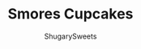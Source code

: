 ---
layout: ../../layouts/MarkdownPostLayout.astro
title: Smores Cupcakes
author: ShugarySweets
pubDate: 2019-04-05
description: "Smores Cupcakes: rich, fudgy chocolate cupcakes with chocolate ganache, marshmallow frosting and graham cracker crumbs for the perfect indoor smores treat!"
image_url: https://www.shugarysweets.com/wp-content/uploads/2019/04/smores-cupcakes-facebook-1.jpg
tags: ["Cupcake","American"]
calories: 293
protein: 3
carbohydrates: 42
fats: 13
fiber: 1
ingredients: ["FOR THE CUPCAKES:","4 ounce bittersweet chocolate squares, chopped","⅔ cup unsweetened cocoa powder","1 ½ cups hot brewed coffee","1 ¾ cup granulated sugar","1 ½ cup all-purpose flour","1 teaspoon kosher salt","1 teaspoon baking soda","1 teaspoon baking powder","1 teaspoon vanilla extract","3 large eggs","½ cup vegetable oil","¼ cup buttermilk","FOR THE GANACHE:","1/2 cup milk chocolate morsels","1/3 cup heavy cream","FOR THE FROSTING:","1/2 cup unsalted butter, softened","7 ounce Fluff (marshmallow cream)","4 cups powdered sugar","3 Tablespoons heavy cream","GARNISH:","2 whole graham crackers, crushed","1/2 bar Ghirardelli bittersweet chocolate, chopped"]
serves: 24
time: "50 minutes"
prepTime: "30 minutes"
instructions: ["Preheat oven to 350 degree F. Prepare cupcake tin with cupcake liners. Set aside.","In a large mixing bowl, add chopped chocolate and cocoa powder. Pour hot coffee over both, then stir until chocolate is melted.","Add sugar, flour, kosher salt, baking soda and baking powder. Add in vanilla extract, eggs, vegetable oil, and buttermilk. Beat for about 4 minutes, scraping down the sides of the mixing bowl several times (and the bottom too to make sure the chocolate doesn't settle).","The batter will be thin, that's okay! Using a large cookie scoop, spoon batter into prepared cupcake tins, about ⅔ full. Bake for 18-20 minutes, until a toothpick in the center comes out clean, or the cupcake springs back from a touch of your finger. Remove and cool completely on wire rack.","For ganache, melt chocolate with cream in double boiler until smooth. Spoon ganache over cooled cupcakes, sprinkle immediately with crushed graham crackers. Set aside.","To make frosting, beat butter with marshmallow cream, powdered sugar and heavy cream for 3-5 minutes, until fluffy. Add more heavy cream if necessary to get desired consistency. To frost cupcakes, fill decorator bag and pipe onto cupcakes. Sprinkle immediately with chopped chocolate. ENJOY!"]
nutrition: ["293 calories","42 grams carbohydrates","46 milligrams cholesterol","13 grams fat","1 grams fiber","3 grams protein","8 grams saturated fat","192 milligrams sodium","33 grams sugar","0 grams trans fat","4 grams unsaturated fat"]
---
